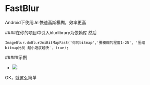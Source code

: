 # FastBlur
Android下使用Jni快速高斯模糊，效率更高


####在你的项目中引入blurlibrary为依赖库
然后

``
ImageBlur.doBlurJniBitMapFast('你的bitmap','要模糊的程度1-25', '压缩bitmap比例 越小速度越快', true);
``

#####示例
- ![](http://i1.piimg.com/1949/ac68a303a5388512.jpg)

OK，就这么简单